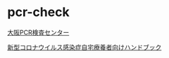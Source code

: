 # pcr-check

[大阪PCR検査センター](https://osaka-pcr.jp/)

[新型コロナウイルス感染症自宅療養者向けハンドブック](https://www.fukushihoken.metro.tokyo.lg.jp/iryo/kansen/corona_portal/shien/zitakuryouyouhandbook.files/zitakuryouyouhandbook02.pdf)
